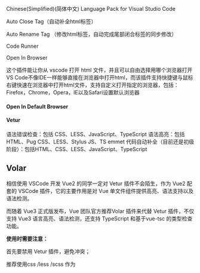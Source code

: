

Chinese(Simplified)(简体中文) Language Pack for Visual Studio Code



Auto Close Tag（自动补全html标签）



Auto Rename Tag （修改html标签，自动完成尾部闭合标签的同步修改）



Code Runner



Open In Browser

这个插件能让你从 vscode 打开 html 文件，并且可以自由选择用哪个浏览器打开
VS Code不像IDE一样能够直接在浏览器中打开html，而该插件支持快捷键与鼠标右键快速在浏览器中打开html文件，支持自定义打开指定的浏览器，包括：Firefox，Chrome，Opera，IE以及Safari设置默认浏览器



#### Open In Default Browser





#### Vetur

语法错误检查：包括 CSS、LESS、JavaScript、TypeScript
语法高亮：包括HTML、Pug CSS、LESS、Stylus JS、TS emmet
代码自动补全（目前还是初级阶段）：包括HTML、CSS、LESS、JavaScript、TypeScript



##  Volar

相信使用 VSCode 开发 Vue2 的同学一定对 Vetur 插件不会陌生，作为 Vue2 配套的 VSCode 插件，它的主要作用是对 Vue 单文件组件提供高亮、语法支持以及语法检测。

而随着 Vue3 正式版发布，Vue 团队官方推荐Volar 插件来代替 Vetur 插件，不仅支持 Vue3 语言高亮、语法检测，还支持 TypeScript 和基于vue-tsc 的类型检查功能。



**使用时需要注意：**

首先要禁用 Vetur 插件，避免冲突；

推荐使用css /less /scss 作为<style> 的语言，因为这些基于vscode-css-language 服务提供了可靠的语言支持；

如果使用postcss /stylus /sass 的话，需要安装额外的语法高亮扩展。postcss 使用language-postcss，stylus 使用language-stylus 拓展，sass 使用Sass 拓展；

Volar 不包含 ESLint 和 Prettier，而官方的ESLint 和Prettier 扩展支持 Vue，所以需要自行安装。



## Vue VSCode Snippets

Vue VSCode Snippets 插件旨在为开发者提供最简单快速的生成 Vue 代码片段的方法，通过各种快捷键就可以在 .vue 文件中快速生成各种代码片段。简直是 Vue3 开发必备神器。

该插件支持：Volar、Vue2 和 Vue3。



### **Vue Peek**



### Debugger for Chrome

映射vscode上的断点到chrome上，方便调试



### Prettier-Code formatter插件



#### Bracket Pair Colorizer（用于颜色匹配括号）



Image preview



#### Codesnap（在编辑器中直接截图）



#### Code Spell Checker（代码拼写检查器）



#### CSS peak（用于查看样式CSS）



#### cssrem(px to rem & [rpx](https://so.csdn.net/so/search?q=rpx&spm=1001.2101.3001.7020))

在VSCode中的px和rem单位之间转换，并支持WXSS
这个插件默认的html文字大小 cssroot 为16px。
修改默认的16px为其他数值。设置(`Ctrl + ,`)——>在搜索框输入cssroot
可以看到默认的16px，修改为你想要的值就可以了。



#### Debugger for Chrome



#### Document This（注释文档生成）



#### EditorConfig for Visual Studio Code



#### filesize

> 在底部状态栏显示文件大小，点击后还可以看到详细创建、修改时间





#### Guides（显示代码对齐辅助线，很好用）



#### Git History（以图表的形式查看Git日志）（Git提交历史）



#### GitLens----- Git Supercharged

查看git文件提交历史。
git功能增强插件，鼠标放到代码行上，每一行代码的变动都一清二楚



#### Highlight Matching Tag（高亮匹配标签）



#### indent-rainbow（用于（彩虹色）缩进管理）



#### Live Server

在 vscode 中就可以直接启动一个本地服务，并且能监听文件变化自动刷新网页
这个插件很有用，安装之后可以打开一个简单的服务器，而且还会自动更新。
安装之后，打开项目文件夹，再在文件上点击右键>就会出现一个Open with Live Server的选项，就会自动打开浏览器了。
默认端口号是5500



#### Npm Intellisense

> require 时的包提示。
> 用于在 import 语句中自动填充 npm 模块



#### Markdown Preview Enhanced

> 实时预览Markdown，Markdown使用者必备







#### One Monokai Theme

> 能够选择自己喜欢的颜色主题来编写代码，比较喜欢用的是monokai。



#### Path Intellisense（自动补全路径）

在编辑器中输入路径时，自动补全。
智能路径提示，可以在你输入文件路径时智能提示



#### Project Manager

> 多个项目之间快速切换的工具，安装这个插件之后会在你的左栏中新建一个图标



#### Todo Tree

它不仅帮助我们高亮一些的特定的注释，在左侧菜单栏还可以快速定位到该注释的位置。
使用的时候需要打开配置文件，在里面添加配置：



#### View In Browser

> 在浏览器中查看静态文件。





#### vscode-icons

> 能够选择自己喜欢的图标主题，比较推荐vscode icons





10、vscode-elm-jump

常规的代码跳转定义，按ctrl，和webstrom一样

11、Vue CSS Peek

和webstrom一样，按ctrl可以跳转css定义，按ctrl，和webstrom一样

12、vue-helper

让你在vue单文件里面的变量函数跳转定义，按ctrl，和webstrom一样





























